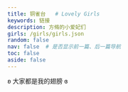 ```yaml
---
title: 铜雀台   # Lovely Girls
keywords: 链接
description: 方脩的小爱妃们
girls: /girls/girls.json
random: false
nav: false  # 是否显示前一篇、后一篇导航
toc: false
aside: false
---
```


<div class="text-center" m="2" title="我全都要！">
ʚ 大家都是我的翅膀 ɞ
</div>

<YunGirls :girls="frontmatter.girls" :random="frontmatter.random" />
